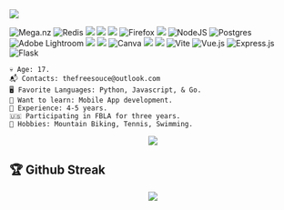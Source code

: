 <img src="https://github.com/TheLawlessDev/TheLawlessDev/blob/main/banner.png" /> 
  
![Mega.nz](https://img.shields.io/badge/Mega-%23D90007.svg?style=for-the-badge&logo=Mega&logoColor=white) ![Redis](https://img.shields.io/badge/redis-%23DD0031.svg?style=for-the-badge&logo=redis&logoColor=white) ![](https://img.shields.io/badge/Ubuntu-E95420?style=for-the-badge&logo=ubuntu&logoColor=white) ![](https://img.shields.io/badge/git-%23F05033.svg?style=for-the-badge&logo=git&logoColor=white) ![](https://img.shields.io/badge/Postman-FF6C37?style=for-the-badge&logo=Postman&logoColor=white) ![Firefox](https://img.shields.io/badge/Firefox-FF7139?style=for-the-badge&logo=Firefox-Browser&logoColor=white) ![](https://img.shields.io/badge/Python-FFD43B?style=for-the-badge&logo=python&logoColor=darkgreen) ![NodeJS](https://img.shields.io/badge/node.js-6DA55F?style=for-the-badge&logo=node.js&logoColor=white) ![Postgres](https://img.shields.io/badge/postgres-%23316192.svg?style=for-the-badge&logo=postgresql&logoColor=white) ![Adobe Lightroom](https://img.shields.io/badge/Adobe%20Lightroom-31A8FF.svg?style=for-the-badge&logo=Adobe%20Lightroom&logoColor=white) ![](https://img.shields.io/badge/Windows-0078D6?style=for-the-badge&logo=windows&logoColor=white) ![](https://img.shields.io/badge/go-%2300ADD8.svg?style=for-the-badge&logo=go&logoColor=white) ![Canva](https://img.shields.io/badge/Canva-%2300C4CC.svg?style=for-the-badge&logo=Canva&logoColor=white) ![](https://img.shields.io/badge/Tor-7D4698?style=for-the-badge&logo=Tor-Browser&logoColor=white) ![](https://img.shields.io/badge/php-%23777BB4.svg?style=for-the-badge&logo=php&logoColor=white) ![Vite](https://img.shields.io/badge/vite-%23646CFF.svg?style=for-the-badge&logo=vite&logoColor=white) ![Vue.js](https://img.shields.io/badge/vuejs-%2335495e.svg?style=for-the-badge&logo=vuedotjs&logoColor=%234FC08D) ![Express.js](https://img.shields.io/badge/express.js-%23404d59.svg?style=for-the-badge&logo=express&logoColor=%2361DAFB) ![Flask](https://img.shields.io/badge/flask-%23000.svg?style=for-the-badge&logo=flask&logoColor=white)
  
 ``` 
 💀 Age: 17. 
 📬 Contacts: thefreesouce@outlook.com
 🖥️ Favorite Languages: Python, Javascript, & Go. 
 👾 Want to learn: Mobile App development.
 💼 Experience: 4-5 years. 
 🇺🇸 Participating in FBLA for three years.
 🌳 Hobbies: Mountain Biking, Tennis, Swimming.
 ```
 
 <p align="center"><img src="https://activity-graph.herokuapp.com/graph?username=TheLawlessDev&theme=high-contrast"></p> 
  
 ## 🏆 Github Streak 
  
 <p align="center"> 
 <a href="https://github.com/VarunSAthreya/github-readme-streak-stats"> 
   <img src="https://github-readme-streak-stats.herokuapp.com/?user=TheLawlessDev&count_private=true&theme=dark&hide_border=true&background=0D1117&stroke=0000"/> 
 </a> 
